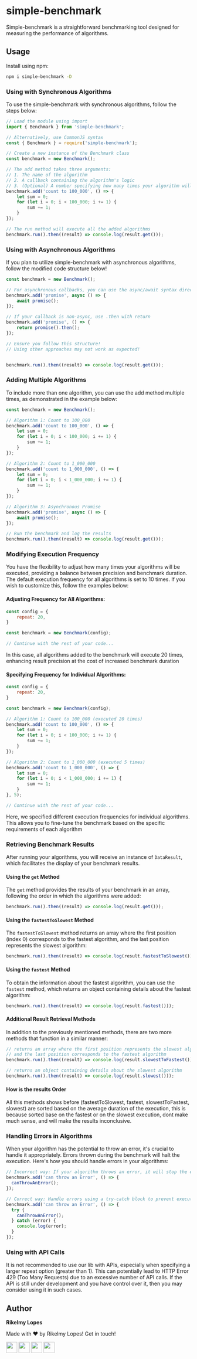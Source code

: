 # simple-benchmark

Simple-benchmark is a straightforward benchmarking tool designed for measuring the performance of algorithms.


## Usage

Install using npm:

```bash
npm i simple-benchmark -D
```

### Using with Synchronous Algorithms

To use the simple-benchmark with synchronous algorithms, follow the steps below:

```js
// Load the module using import
import { Benchmark } from 'simple-benchmark';

// Alternatively, use CommonJS syntax
const { Benchmark } = require('simple-benchmark');

// Create a new instance of the Benchmark class
const benchmark = new Benchmark();

// The add method takes three arguments:
// 1. The name of the algorithm
// 2. A callback containing the algorithm's logic
// 3. (Optional) A number specifying how many times your algorithm will be executed
benchmark.add('count to 100_000', () => {
    let sum = 0;
    for (let i = 0; i < 100_000; i += 1) {
        sum += 1;
    }
});

// The run method will execute all the added algorithms
benchmark.run().then((result) => console.log(result.get()));
```

### Using with Asynchronous Algorithms

If you plan to utilize simple-benchmark with asynchronous algorithms, follow the modified code structure below!

```js
const benchmark = new Benchmark();

// For asynchronous callbacks, you can use the async/await syntax directly
benchmark.add('promise', async () => {
    await promise();
});

// If your callback is non-async, use .then with return
benchmark.add('promise', () => {
    return promise().then();
});

// Ensure you follow this structure!
// Using other approaches may not work as expected!


benchmark.run().then((result) => console.log(result.get()));
```

### Adding Multiple Algorithms

To include more than one algorithm, you can use the add method multiple times, as demonstrated in the example below:

```js
const benchmark = new Benchmark();

// Algorithm 1: Count to 100_000
benchmark.add('count to 100_000', () => {
    let sum = 0;
    for (let i = 0; i < 100_000; i += 1) {
        sum += 1;
    }
});

// Algorithm 2: Count to 1_000_000
benchmark.add('count to 1_000_000', () => {
    let sum = 0;
    for (let i = 0; i < 1_000_000; i += 1) {
        sum += 1;
    }
});

// Algorithm 3: Asynchronous Promise
benchmark.add('promise', async () => {
    await promise();
});

// Run the benchmark and log the results
benchmark.run().then((result) => console.log(result.get()));
```

### Modifying Execution Frequency

You have the flexibility to adjust how many times your algorithms will be executed, providing a balance between precision and benchmark duration. The default execution frequency for all algorithms is set to 10 times. If you wish to customize this, follow the examples below:

#### Adjusting Frequency for All Algorithms:

```js
const config = {
    repeat: 20,
}

const benchmark = new Benchmark(config);

// Continue with the rest of your code...
```

In this case, all algorithms added to the benchmark will execute 20 times, enhancing result precision at the cost of increased benchmark duration

#### Specifying Frequency for Individual Algorithms:

```js
const config = {
    repeat: 20,
}

const benchmark = new Benchmark(config);

// Algorithm 1: Count to 100_000 (executed 20 times)
benchmark.add('count to 100_000', () => {
    let sum = 0;
    for (let i = 0; i < 100_000; i += 1) {
        sum += 1;
    }
});

// Algorithm 2: Count to 1_000_000 (executed 5 times)
benchmark.add('count to 1_000_000', () => {
    let sum = 0;
    for (let i = 0; i < 1_000_000; i += 1) {
        sum += 1;
    }
}, 5);

// Continue with the rest of your code...
```

Here, we specified different execution frequencies for individual algorithms. This allows you to fine-tune the benchmark based on the specific requirements of each algorithm

### Retrieving Benchmark Results

After running your algorithms, you will receive an instance of `DataResult`, which facilitates the display of your benchmark results.


#### Using the `get` Method

The `get` method provides the results of your benchmark in an array, following the order in which the algorithms were added:

```js
benchmark.run().then((result) => console.log(result.get()));
```

#### Using the `fastestToSlowest` Method

The `fastestToSlowest` method returns an array where the first position (index 0) corresponds to the fastest algorithm, and the last position represents the slowest algorithm:

```js
benchmark.run().then((result) => console.log(result.fastestToSlowest()));
```

#### Using the `fastest` Method

To obtain the information about the fastest algorithm, you can use the `fastest` method, which returns an object containing details about the fastest algorithm:

```js
benchmark.run().then((result) => console.log(result.fastest()));
```

#### Additional Result Retrieval Methods

In addition to the previously mentioned methods, there are two more methods that function in a similar manner:

```js
// returns an array where the first position represents the slowest algorithm, 
// and the last position corresponds to the fastest algorithm
benchmark.run().then((result) => console.log(result.slowestToFastest()));

// returns an object containing details about the slowest algorithm
benchmark.run().then((result) => console.log(result.slowest()));
```

#### How is the results Order

All this methods shows before (fastestToSlowest, fastest, slowestToFastest, slowest) are sorted based on the average duration of the execution, this is because sorted base on the fastest or on the slowest execution, dont make much sense, and will make the results inconclusive. 

### Handling Errors in Algorithms

When your algorithm has the potential to throw an error, it's crucial to handle it appropriately. Errors thrown during the benchmark will halt the execution. Here's how you should handle errors in your algorithms:

```js
// Incorrect way: If your algorithm throws an error, it will stop the execution
benchmark.add('can throw an Error', () => {
  canThrowAnError();
});

```

```js
// Correct way: Handle errors using a try-catch block to prevent execution interruption
benchmark.add('can throw an Error', () => {
  try {
    canThrowAnError();
  } catch (error) {
    console.log(error);
  }
});

```

### Using with API Calls

It is not recommended to use our lib with APIs, especially when specifying a larger repeat option (greater than 1). This can potentially lead to HTTP Error 429 (Too Many Requests) due to an excessive number of API calls. If the API is still under development and you have control over it, then you may consider using it in such cases.

## Author

<p> <strong> Rikelmy Lopes </strong> </p>

<p> Made with ❤️ by Rikelmy Lopes! Get in touch! </p>

<div>
  <a href="https://www.linkedin.com/in/rikelmy-lopes/" target="_blank"><img height='30em' src="https://img.shields.io/badge/-LinkedIn-%230077B5?style=for-the-badge&logo=linkedin&logoColor=white" target="_blank"></a>
  <a href="https://rikelmy-lopes-github-io-2foc.vercel.app" target="_blank"><img height='30em' src="https://img.shields.io/badge/Portfolio-%23000000.svg?style=for-the-badge&logo=firefox&logoColor=#FF7139" target="_blank"></a>
  <a href = "mailto:rikelmylopes899@gmail.com"><img height='30em' src="https://img.shields.io/badge/-Gmail-%23333?style=for-the-badge&logo=gmail&logoColor=white" target="_blank"></a>
  <a href="https://www.instagram.com/rikelmy_lopes18/" target="_blank"><img height='30em' src="https://img.shields.io/badge/-Instagram-%23E4405F?style=for-the-badge&logo=instagram&logoColor=white" target="_blank"></a>

</div> 
